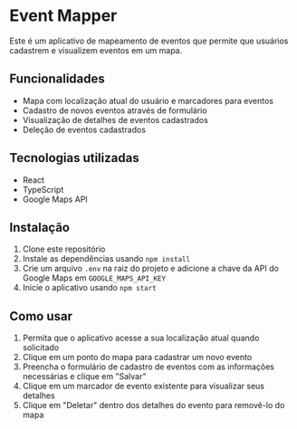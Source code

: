 # Event Mapper

Este é um aplicativo de mapeamento de eventos que permite que usuários cadastrem e visualizem eventos em um mapa.

## Funcionalidades

- Mapa com localização atual do usuário e marcadores para eventos
- Cadastro de novos eventos através de formulário
- Visualização de detalhes de eventos cadastrados
- Deleção de eventos cadastrados

## Tecnologias utilizadas

- React
- TypeScript
- Google Maps API

## Instalação

1. Clone este repositório
2. Instale as dependências usando `npm install`
3. Crie um arquivo `.env` na raiz do projeto e adicione a chave da API do Google Maps em `GOOGLE_MAPS_API_KEY`
4. Inicie o aplicativo usando `npm start`

## Como usar

1. Permita que o aplicativo acesse a sua localização atual quando solicitado
2. Clique em um ponto do mapa para cadastrar um novo evento
3. Preencha o formulário de cadastro de eventos com as informações necessárias e clique em "Salvar"
4. Clique em um marcador de evento existente para visualizar seus detalhes
5. Clique em "Deletar" dentro dos detalhes do evento para removê-lo do mapa
